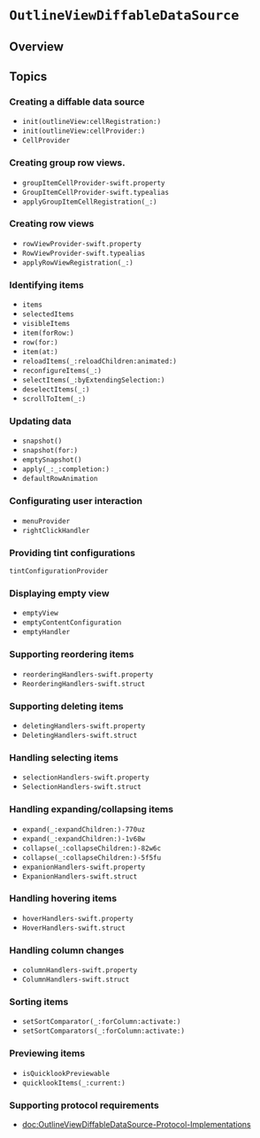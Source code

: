 # ``OutlineViewDiffableDataSource``

## Overview

## Topics

### Creating a diffable data source

- ``init(outlineView:cellRegistration:)``
- ``init(outlineView:cellProvider:)``
- ``CellProvider``

### Creating group row views.

- ``groupItemCellProvider-swift.property``
- ``GroupItemCellProvider-swift.typealias``
- ``applyGroupItemCellRegistration(_:)``

### Creating row views

- ``rowViewProvider-swift.property``
- ``RowViewProvider-swift.typealias``
- ``applyRowViewRegistration(_:)``

### Identifying items

- ``items``
- ``selectedItems``
- ``visibleItems``
- ``item(forRow:)``
- ``row(for:)``
- ``item(at:)``
- ``reloadItems(_:reloadChildren:animated:)``
- ``reconfigureItems(_:)``
- ``selectItems(_:byExtendingSelection:)``
- ``deselectItems(_:)``
- ``scrollToItem(_:)``

### Updating data

- ``snapshot()``
- ``snapshot(for:)``
- ``emptySnapshot()``
- ``apply(_:_:completion:)``
- ``defaultRowAnimation``

### Configurating user interaction

- ``menuProvider``
- ``rightClickHandler``

### Providing tint configurations

``tintConfigurationProvider``

### Displaying empty view

- ``emptyView``
- ``emptyContentConfiguration``
- ``emptyHandler``

### Supporting reordering items

- ``reorderingHandlers-swift.property``
- ``ReorderingHandlers-swift.struct``

### Supporting deleting items

- ``deletingHandlers-swift.property``
- ``DeletingHandlers-swift.struct``

### Handling selecting items

- ``selectionHandlers-swift.property``
- ``SelectionHandlers-swift.struct``

### Handling expanding/collapsing items

- ``expand(_:expandChildren:)-770uz``
- ``expand(_:expandChildren:)-1v68w``
- ``collapse(_:collapseChildren:)-82w6c``
- ``collapse(_:collapseChildren:)-5f5fu``
- ``expanionHandlers-swift.property``
- ``ExpanionHandlers-swift.struct``

### Handling hovering items

- ``hoverHandlers-swift.property``
- ``HoverHandlers-swift.struct``

### Handling column changes

- ``columnHandlers-swift.property``
- ``ColumnHandlers-swift.struct``

### Sorting items

- ``setSortComparator(_:forColumn:activate:)``
- ``setSortComparators(_:forColumn:activate:)``

### Previewing items

- ``isQuicklookPreviewable``
- ``quicklookItems(_:current:)``

### Supporting protocol requirements

- <doc:OutlineViewDiffableDataSource-Protocol-Implementations>

